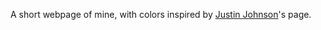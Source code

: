 A short webpage of mine, with colors inspired by [Justin Johnson](https://web.eecs.umich.edu/~justincj/)'s page.
